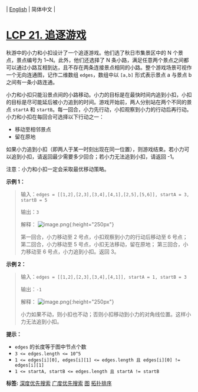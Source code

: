| [English](README_EN.md) | 简体中文 |

# [LCP 21. 追逐游戏](https://leetcode.cn/problems/Za25hA)
秋游中的小力和小扣设计了一个追逐游戏。他们选了秋日市集景区中的 N 个景点，景点编号为 1~N。此外，他们还选择了 N 条小路，满足任意两个景点之间都可以通过小路互相到达，且不存在两条连接景点相同的小路。整个游戏场景可视作一个无向连通图，记作二维数组 `edges`，数组中以 `[a,b]` 形式表示景点 a 与景点 b 之间有一条小路连通。

小力和小扣只能沿景点间的小路移动。小力的目标是在最快时间内追到小扣，小扣的目标是尽可能延后被小力追到的时间。游戏开始前，两人分别站在两个不同的景点 `startA` 和 `startB`。每一回合，小力先行动，小扣观察到小力的行动后再行动。小力和小扣在每回合可选择以下行动之一：
- 移动至相邻景点
- 留在原地

如果小力追到小扣（即两人于某一时刻出现在同一位置），则游戏结束。若小力可以追到小扣，请返回最少需要多少回合；若小力无法追到小扣，请返回 -1。

注意：小力和小扣一定会采取最优移动策略。

**示例 1：**
>输入：`edges = [[1,2],[2,3],[3,4],[4,1],[2,5],[5,6]], startA = 3, startB = 5`
>
>输出：`3`
>
>解释：
>![image.png](https://pic.leetcode-cn.com/1597991318-goeHHr-image.png){:height="250px"}
>
>第一回合，小力移动至 2 号点，小扣观察到小力的行动后移动至 6 号点；
>第二回合，小力移动至 5 号点，小扣无法移动，留在原地；
>第三回合，小力移动至 6 号点，小力追到小扣。返回 3。


**示例 2：**
>输入：`edges = [[1,2],[2,3],[3,4],[4,1]], startA = 1, startB = 3`
>
>输出：`-1`
>
>解释：
>![image.png](https://pic.leetcode-cn.com/1597991157-QfeakF-image.png){:height="250px"}
>
>小力如果不动，则小扣也不动；否则小扣移动到小力的对角线位置。这样小力无法追到小扣。

**提示：**
- `edges` 的长度等于图中节点个数
- `3 <= edges.length <= 10^5`
- `1 <= edges[i][0], edges[i][1] <= edges.length 且 edges[i][0] != edges[i][1]`
- `1 <= startA, startB <= edges.length 且 startA != startB`


**标签:**  [深度优先搜索](https://leetcode.cn/tag/depth-first-search) [广度优先搜索](https://leetcode.cn/tag/breadth-first-search) [图](https://leetcode.cn/tag/graph) [拓扑排序](https://leetcode.cn/tag/topological-sort) 